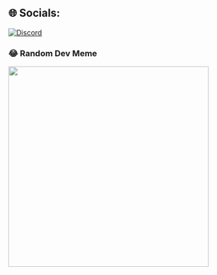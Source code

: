 
## 🌐 Socials:
[![Discord](https://img.shields.io/badge/Discord-%237289DA.svg?logo=discord&logoColor=white)](https://discord.gg/terry980401) 

### 😂 Random Dev Meme
<img src='https://randommeme-five.vercel.app/' style="height: 400px;"/>

<!-- Proudly created with GPRM ( https://gprm.itsvg.in ) -->
